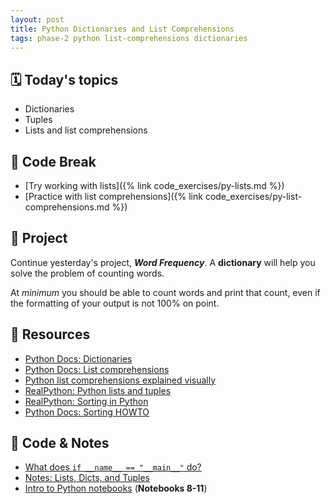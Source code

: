 ```yaml
---
layout: post
title: Python Dictionaries and List Comprehensions
tags: phase-2 python list-comprehensions dictionaries
---
```


## 🗓️ Today's topics

- Dictionaries
- Tuples
- Lists and list comprehensions

## 🐍 Code Break

- [Try working with lists]({% link code_exercises/py-lists.md %})
- [Practice with list comprehensions]({% link code_exercises/py-list-comprehensions.md %})

## 🎯 Project

Continue yesterday's project, **_Word Frequency_**. A **dictionary** will help you solve the problem of counting words.

At _minimum_ you should be able to count words and print that count, even if the formatting of your output is not 100% on point.

## 🔖 Resources

- [Python Docs: Dictionaries](https://docs.python.org/3/tutorial/datastructures.html#dictionaries)
- [Python Docs: List comprehensions](https://docs.python.org/3/tutorial/datastructures.html#list-comprehensions)
- [Python list comprehensions explained visually](https://treyhunner.com/2015/12/python-list-comprehensions-now-in-color/)
- [RealPython: Python lists and tuples](https://realpython.com/python-lists-tuples/)
- [RealPython: Sorting in Python](https://realpython.com/python-sort/)
- [Python Docs: Sorting HOWTO](https://docs.python.org/3/howto/sorting.html#sortinghowto)

## 🦉 Code & Notes

- [What does `if __name__ == "__main__"` do?](https://github.com/momentumlearn/student-resources/blob/main/articles/pymain.md)
- [Notes: Lists, Dicts, and Tuples](https://github.com/Momentum-Team-11/notes/blob/main/py-lists-dicts-tuples.md)
- [Intro to Python notebooks](https://github.com/Momentum-Team-11/python-notebooks) (**Notebooks 8-11**)
